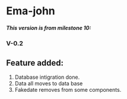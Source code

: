# Ema-john

##### This version is from milestone 10:

### V-0.2

## Feature added:

1. Database intigration done.
2. Data all moves to data base
3. Fakedate removes from some components.
